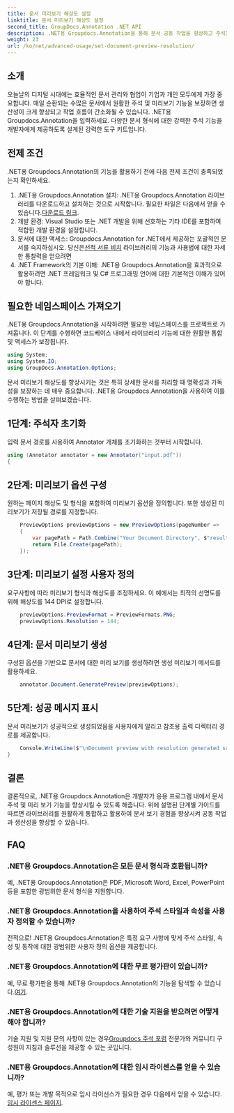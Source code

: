 ```yaml
---
title: 문서 미리보기 해상도 설정
linktitle: 문서 미리보기 해상도 설정
second_title: GroupDocs.Annotation .NET API
description: .NET용 Groupdocs.Annotation을 통해 문서 공동 작업을 향상하고 주석을 간소화하고 기능을 원활하게 미리 볼 수 있습니다.
weight: 23
url: /ko/net/advanced-usage/set-document-preview-resolution/
---
```

## 소개
오늘날의 디지털 시대에는 효율적인 문서 관리와 협업이 기업과 개인 모두에게 가장 중요합니다. 매일 순환되는 수많은 문서에서 원활한 주석 및 미리보기 기능을 보장하면 생산성이 크게 향상되고 작업 흐름이 간소화될 수 있습니다. .NET용 Groupdocs.Annotation을 입력하세요. 다양한 문서 형식에 대한 강력한 주석 기능을 개발자에게 제공하도록 설계된 강력한 도구 키트입니다.
## 전제 조건
.NET용 Groupdocs.Annotation의 기능을 활용하기 전에 다음 전제 조건이 충족되었는지 확인하세요.
1.  .NET용 Groupdocs.Annotation 설치: .NET용 Groupdocs.Annotation 라이브러리를 다운로드하고 설치하는 것으로 시작합니다. 필요한 파일은 다음에서 얻을 수 있습니다.[다운로드 링크](https://releases.groupdocs.com/annotation/net/).
2. 개발 환경: Visual Studio 또는 .NET 개발을 위해 선호하는 기타 IDE를 포함하여 적합한 개발 환경을 설정합니다.
3. 문서에 대한 액세스: Groupdocs.Annotation for .NET에서 제공하는 포괄적인 문서를 숙지하십시오. 당신은[선적 서류 비치](https://tutorials.groupdocs.com/annotation/net/) 라이브러리의 기능과 사용법에 대한 자세한 통찰력을 얻으려면
4. .NET Framework의 기본 이해: .NET용 Groupdocs.Annotation을 효과적으로 활용하려면 .NET 프레임워크 및 C# 프로그래밍 언어에 대한 기본적인 이해가 있어야 합니다.

## 필요한 네임스페이스 가져오기
.NET용 Groupdocs.Annotation을 시작하려면 필요한 네임스페이스를 프로젝트로 가져옵니다. 이 단계를 수행하면 코드베이스 내에서 라이브러리 기능에 대한 원활한 통합 및 액세스가 보장됩니다.

```csharp
using System;
using System.IO;
using GroupDocs.Annotation.Options;
```

문서 미리보기 해상도를 향상시키는 것은 특히 상세한 문서를 처리할 때 명확성과 가독성을 보장하는 데 매우 중요합니다. .NET용 Groupdocs.Annotation을 사용하여 이를 수행하는 방법을 살펴보겠습니다.
## 1단계: 주석자 초기화
입력 문서 경로를 사용하여 Annotator 개체를 초기화하는 것부터 시작합니다.
```csharp
using (Annotator annotator = new Annotator("input.pdf"))
{
```
## 2단계: 미리보기 옵션 구성
원하는 페이지 해상도 및 형식을 포함하여 미리보기 옵션을 정의합니다. 또한 생성된 미리보기가 저장될 경로를 지정합니다.
```csharp
    PreviewOptions previewOptions = new PreviewOptions(pageNumber =>
    {
        var pagePath = Path.Combine("Your Document Directory", $"result_with_resolution_{pageNumber}.png");
        return File.Create(pagePath);
    });
```
## 3단계: 미리보기 설정 사용자 정의
요구사항에 따라 미리보기 형식과 해상도를 조정하세요. 이 예에서는 최적의 선명도를 위해 해상도를 144 DPI로 설정합니다.
```csharp
    previewOptions.PreviewFormat = PreviewFormats.PNG;
    previewOptions.Resolution = 144;
```
## 4단계: 문서 미리보기 생성
구성된 옵션을 기반으로 문서에 대한 미리 보기를 생성하려면 생성 미리보기 메서드를 활용하세요.
```csharp
    annotator.Document.GeneratePreview(previewOptions);
```
## 5단계: 성공 메시지 표시
문서 미리보기가 성공적으로 생성되었음을 사용자에게 알리고 참조용 출력 디렉터리 경로를 제공합니다.
```csharp
    Console.WriteLine($"\nDocument preview with resolution generated successfully.\nCheck output in {"Your Document Directory"}.");
}
```

## 결론
결론적으로, .NET용 Groupdocs.Annotation은 개발자가 응용 프로그램 내에서 문서 주석 및 미리 보기 기능을 향상시킬 수 있도록 해줍니다. 위에 설명된 단계별 가이드를 따르면 라이브러리를 원활하게 통합하고 활용하여 문서 보기 경험을 향상시켜 공동 작업과 생산성을 향상할 수 있습니다.
## FAQ
### .NET용 Groupdocs.Annotation은 모든 문서 형식과 호환됩니까?
예, .NET용 Groupdocs.Annotation은 PDF, Microsoft Word, Excel, PowerPoint 등을 포함한 광범위한 문서 형식을 지원합니다.
### .NET용 Groupdocs.Annotation을 사용하여 주석 스타일과 속성을 사용자 정의할 수 있습니까?
전적으로! .NET용 Groupdocs.Annotation은 특정 요구 사항에 맞게 주석 스타일, 속성 및 동작에 대한 광범위한 사용자 정의 옵션을 제공합니다.
### .NET용 Groupdocs.Annotation에 대한 무료 평가판이 있습니까?
예, 무료 평가판을 통해 .NET용 Groupdocs.Annotation의 기능을 탐색할 수 있습니다.[여기](https://releases.groupdocs.com/).
### .NET용 Groupdocs.Annotation에 대한 기술 지원을 받으려면 어떻게 해야 합니까?
 기술 지원 및 지원 문의 사항이 있는 경우[Groupdocs 주석 포럼](https://forum.groupdocs.com/c/annotation/10) 전문가와 커뮤니티 구성원이 지침과 솔루션을 제공할 수 있는 곳입니다.
### .NET용 Groupdocs.Annotation에 대한 임시 라이센스를 얻을 수 있습니까?
 예, 평가 또는 개발 목적으로 임시 라이선스가 필요한 경우 다음에서 얻을 수 있습니다.[임시 라이센스 페이지](https://purchase.groupdocs.com/temporary-license/).